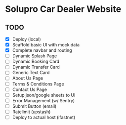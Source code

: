 # Solupro Car Dealer Website

## TODO

- [x] Deploy (local)
- [x] Scaffold basic UI with mock data
- [x] Complete navbar and routing
- [ ] Dynamic Splash Page
- [ ] Dynamic Booking Card
- [ ] Dynamic Transfer Card
- [ ] Generic Text Card
- [ ] About Us Page
- [ ] Terms & Conditions Page 
- [ ] Contact Us Page
- [ ] Setup json/google sheets to UI
- [ ] Error Management (w/ Sentry)
- [ ] Submit Button (email)
- [ ] Ratelimit (upstash)
- [ ] Deploy to actual host (ifastnet)
